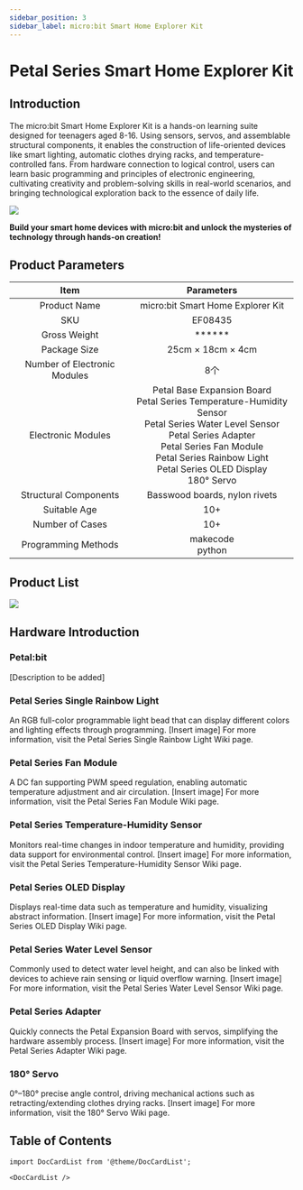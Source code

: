 ```yaml
---
sidebar_position: 3
sidebar_label: micro:bit Smart Home Explorer Kit
---
```


# Petal Series Smart Home Explorer Kit

## Introduction

The micro:bit Smart Home Explorer Kit is a hands-on learning suite designed for teenagers aged 8-16. Using sensors, servos, and assemblable structural components, it enables the construction of life-oriented devices like smart lighting, automatic clothes drying racks, and temperature-controlled fans. From hardware connection to logical control, users can learn basic programming and principles of electronic engineering, cultivating creativity and problem-solving skills in real-world scenarios, and bringing technological exploration back to the essence of daily life.

![](https://wiki-media-ef.oss-cn-hongkong.aliyuncs.com/docs/microbit/petal-series/petal-smart-home-explorer-kit/images/petal-smart-home-explorer-kit-01.png)

**Build your smart home devices with micro:bit and unlock the mysteries of technology through hands-on creation!**

## Product Parameters

|           **Item**           |                        **Parameters**                        |
|:------------------:|:--------------------------------------------------------------------:|
| Product Name | micro:bit Smart Home Explorer Kit                                                 |
| SKU                | EF08435                                                            |
| Gross Weight | ******                                                             |
| Package Size | 25cm × 18cm × 4cm                              |
| Number of Electronic Modules | 8个                                                                |
| Electronic Modules | Petal Base Expansion Board<br/>Petal Series Temperature-Humidity Sensor<br/>Petal Series Water Level Sensor<br/>Petal Series Adapter<br/>Petal Series Fan Module<br/>Petal Series Rainbow Light<br/>Petal Series OLED Display<br/>180° Servo |
| Structural Components | Basswood boards, nylon rivets                           |
| Suitable Age | 10+                                                                 |
| Number of Cases | 10+                                                                 |
| Programming Methods | makecode<br/>python                               |

## Product List

![](https://wiki-media-ef.oss-cn-hongkong.aliyuncs.com/docs/microbit/petal-series/petal-smart-home-explorer-kit/images/petal-smart-home-explorer-kit-02.png)

## Hardware Introduction

### Petal:bit

[Description to be added]

### Petal Series Single Rainbow Light

An RGB full-color programmable light bead that can display different colors and lighting effects through programming.
[Insert image]
For more information, visit the Petal Series Single Rainbow Light Wiki page.

### Petal Series Fan Module

A DC fan supporting PWM speed regulation, enabling automatic temperature adjustment and air circulation.
[Insert image]
For more information, visit the Petal Series Fan Module Wiki page.

### Petal Series Temperature-Humidity Sensor

Monitors real-time changes in indoor temperature and humidity, providing data support for environmental control.
[Insert image]
For more information, visit the Petal Series Temperature-Humidity Sensor Wiki page.

### Petal Series OLED Display

Displays real-time data such as temperature and humidity, visualizing abstract information.
[Insert image]
For more information, visit the Petal Series OLED Display Wiki page.

### Petal Series Water Level Sensor

Commonly used to detect water level height, and can also be linked with devices to achieve rain sensing or liquid overflow warning.
[Insert image]
For more information, visit the Petal Series Water Level Sensor Wiki page.

### Petal Series Adapter

Quickly connects the Petal Expansion Board with servos, simplifying the hardware assembly process.
[Insert image]
For more information, visit the Petal Series Adapter Wiki page.

### 180° Servo

0°–180° precise angle control, driving mechanical actions such as retracting/extending clothes drying racks.
[Insert image]
For more information, visit the 180° Servo Wiki page.

## Table of Contents

```mdx-code-block
import DocCardList from '@theme/DocCardList';

<DocCardList />
```
